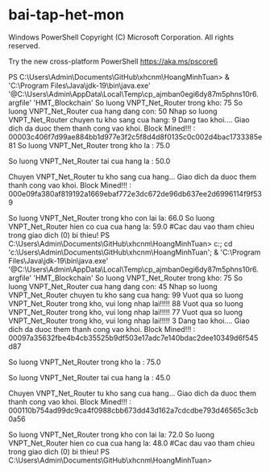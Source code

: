 # bai-tap-het-mon
Windows PowerShell
Copyright (C) Microsoft Corporation. All rights reserved.

Try the new cross-platform PowerShell https://aka.ms/pscore6

PS C:\Users\Admin\Documents\GitHub\xhcnm\HoangMinhTuan>  & 'C:\Program Files\Java\jdk-19\bin\java.exe' '@C:\Users\Admin\AppData\Local\Temp\cp_ajmban0egi6dy87m5phns10r6.argfile' 'HMT_Blockchain'
So luong VNPT_Net_Router trong kho:
75
So luong VNPT_Net_Router cua hang dang con:
50
Nhap so luong VNPT_Net_Router chuyen tu kho sang cua hang:
9
Dang tao khoi.... 
Giao dich da duoc them thanh cong vao khoi.
Block Mined!!! : 00003c406f7d99ae884bb1d977e3f2c5f8d4d8f0135c0c002d4bac1733385e81
So luong VNPT_Net_Router trong kho la : 75.0

So luong VNPT_Net_Router tai cua hang la : 50.0

Chuyen VNPT_Net_Router tu kho sang cua hang...
Giao dich da duoc them thanh cong vao khoi.
Block Mined!!! : 000e09fa380af819192a1669ebaf772e3dc672de96db637ee2d6996114f9f539

So luong VNPT_Net_Router trong kho con lai la: 66.0
So luong VNPT_Net_Router hien co cua cua hang la: 59.0
#Cac dau vao tham chieu trong giao dich (0) bi thieu!
PS C:\Users\Admin\Documents\GitHub\xhcnm\HoangMinhTuan>  c:; cd 'c:\Users\Admin\Documents\GitHub\xhcnm\HoangMinhTuan'; & 'C:\Program Files\Java\jdk-19\bin\java.exe' '@C:\Users\Admin\AppData\Local\Temp\cp_ajmban0egi6dy87m5phns10r6.argfile' 'HMT_Blockchain' 
So luong VNPT_Net_Router trong kho:
75
So luong VNPT_Net_Router cua hang dang con:
45
Nhap so luong VNPT_Net_Router chuyen tu kho sang cua hang:
99
Vuot qua so luong VNPT_Net_Router trong kho, vui long nhap lai!!!!!
88
Vuot qua so luong VNPT_Net_Router trong kho, vui long nhap lai!!!!!
77
Vuot qua so luong VNPT_Net_Router trong kho, vui long nhap lai!!!!!
3
Dang tao khoi.... 
Giao dich da duoc them thanh cong vao khoi.
Block Mined!!! : 00097a35632fbe4b4cb35525b9df503e17adc7e140bdac2dee10349d6f545d87

So luong VNPT_Net_Router trong kho la : 75.0

So luong VNPT_Net_Router tai cua hang la : 45.0

Chuyen VNPT_Net_Router tu kho sang cua hang...
Giao dich da duoc them thanh cong vao khoi.
Block Mined!!! : 000110b754ad99dc9ca4f0988cbb673dd43d162a7cdcdbe793d46565c3cb0a56

So luong VNPT_Net_Router trong kho con lai la: 72.0
So luong VNPT_Net_Router hien co cua cua hang la: 48.0
#Cac dau vao tham chieu trong giao dich (0) bi thieu!
PS C:\Users\Admin\Documents\GitHub\xhcnm\HoangMinhTuan>
